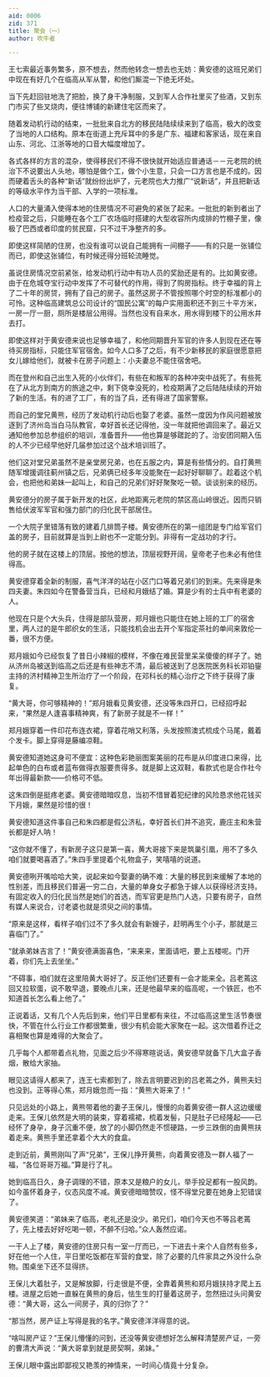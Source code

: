 ```yaml
---
aid: 0006
zid: 371
title: 聚会（一）
author: 吹牛者

---
```




  王七索最近事务繁多，原不想去，然而他转念一想去也无妨：黄安德的这班兄弟们中现在有好几个在临高从军从警，和他们厮混一下绝无坏处。

  当下先赶回驻地洗了把脸，换了身干净制服，又到军人合作社里买了些酒，又到东门市买了些叉烧肉，便往博铺的新建住宅区而来了。

  随着发动机行动的结束，一批批来自北方的移民陆陆续续来到了临高，极大的改变了当地的人口结构。原本在街道上充斥耳中的多是广东、福建和客家话，现在来自山东、河北、江浙等地的口音大幅度增加了。

  各式各样的方言的混杂，使得移民们不得不很快就开始适应普通话－－元老院的统治下不说要出人头地，哪怕是做个工，做个小生意，只会一口方言也是不成的。因而硬着舌头的各种“新话”就纷纷出炉了，元老院也大力推广“说新话”，并且把新话的等级水平作为当干部、入学的一项标准。

  人口的大量涌入使得本地的住房情况不可避免的紧张了起来。一批批的新到者出了检疫营之后，只能睡在各个工厂农场临时搭建的大型收容所内成排的竹棚子里，像极了巴西或者印度的贫民窟，只不过干净整齐的多。

  即使这样简陋的住房，也没有谁可以说自己能拥有一间棚子——有的只是一张铺位而已，即使这张铺位，有时候还得分班轮流睡觉。

  虽说住房情况空前紧张，给发动机行动中有功人员的奖励还是有的。比如黄安德。由于在危城夺宝行动中发挥了不可替代的作用，得到了购房指标。终于幸福的背上了二十年的房贷，拥有了自己的房子。虽然这房子不管按照哪个时空的标准都小的可怜。这种临高建筑总公司设计的“国民公寓”的每户实用面积还不到三十平方米，一房一厅一厨，厕所是楼层公用得。当然也没有自来水，用水得到楼下的公用水井去打。

  即使这样对于黄安德来说也足够幸福了，和他同期晋升军官的许多人到现在还在等待买房指标，只能住军官宿舍。如今人口多了之后，有不少新移民的家庭很愿意把女儿嫁给他们，就被卡在房子问题上：小夫妻总不能住宿舍吧。

  而在登州和自己出生入死的小伙伴们，有些在和叛军的各种冲突中战死了。有些死在了从北方到南方的旅途之中，剩下侥幸没死的，检疫期满了之后陆陆续续的开始了新的生活。有的进了工厂，有的当了兵，还有得进了国家警察。

  而自己的堂兄黄熊，经历了发动机行动后也娶了老婆。虽然一度因为作风问题被放逐到了济州岛当白马队教官，幸好首长还记得他，没一年就把他调回来了。最近又通知他参加总参组织的培训，准备晋升——他也算是够蹉跎的了。治安团同期入伍的人不少已经早他好几届参加过这个战术培训班了。

  他们这对堂兄弟虽然不是亲堂房兄弟，也在五服之内，算是有些情分的。自打黄熊随军增援调往蓟州镇之后，兄弟俩已经多年没能聚在一起好好聊聊了。趁着这个机会，也把他和弟妹一起叫上，和自己的兄弟们好好聚聚吃一顿。谈谈别来的经历。

  黄安德分的房子属于新开发的社区，此地距离元老院的禁区高山岭很近。因而只销售给伏波军军官和强力部门的归化民干部居住。

  一个大院子里错落有致的建着几排筒子楼。黄安德所在的第一组团是专门给军官们盖的房子，目前就算是当到上尉也不一定能分到。非得有一定战功的才行。

  他的房子就在这楼上的顶层。按他的想法，顶层视野开阔，皇帝老子也未必有他住得高。

  黄安德穿着全新的制服，喜气洋洋的站在小区门口等着兄弟们的到来。先来得是朱四夫妻。朱四如今在警备营当兵，已经和月娥结了婚。算是少有的士兵中有老婆的人。

  他现在只是个大头兵，住得是部队营房，郑月娥也只能住在她上班的工厂的宿舍里，两人过的是牛郎织女的生活，只能找机会出去开个军指定茶社的单间来敦伦一番，很不方便。

  郑月娥如今已经恢复了昔日小辣椒的模样，不像在难民营里呆呆傻傻的样子了。她从济州岛被送到临高之后还是有些神志不清，最后被送到了总医院医务科长邓铂鋆主持的济村精神卫生所治疗了一个阶段，在邓科长的精心治疗之下终于获得了康复。

  “黄大哥，你可够精神的！”郑月娥看见黄安德，还没等朱四开口，已经招呼起来，“果然是人逢喜事精神爽，有了新房子就是不一样！”

  郑月娥穿着一件印花布连衣裙，穿着花哨又利落，头发按照澳式梳成个马尾，戴着个发卡。脚上穿得是藤编凉鞋。

  黄安德知道她这身可不便宜：这种色彩艳丽图案美丽的花布是从印度进口来得，比起单色的白布或者蓝布做得衣服要贵得多。就是脚上这双鞋，看款式也是合作社今年出得最新款——价格可不低。

  这朱四倒是挺疼老婆。黄安德暗暗叹息，当初不惜冒着犯纪律的风险恳求他花钱买下月娥，果然是珍惜的很！

  黄安德知道这件事自己和朱四都是假公济私，幸好首长们并不追究，鹿庄主和朱营长都是好人呐！

  “这你就不懂了，有新房子这只是第一喜，黄大哥接下来是筑巢引凰，用不了多久咱们就要喝喜酒了。”朱四手里提着个礼物盒子，笑嘻嘻的说道。

  黄安德咧开嘴哈哈大笑，说起来如今娶妻的确不难：大量的移民到来缓解了本地的性别差，而且移民们普遍一穷二白，大量的单身女子都急于嫁人以获得经济支持。有固定收入的归化民当然是她们的首选，而军官更是热门人选，只要有房子，自然有媒人来说合，讨老婆也就是须臾之间的事情。

  “原来是这样，看样子咱们过不了多久就会有新嫂子，赶明再生个小子，那就是三喜临门了。”

  “就承弟妹吉言了！”黄安德满面喜色，“来来来，里面请吧，要上五楼呢。门开着，你们先上去坐坐。”

  “不碍事，咱们就在这里陪黄大哥好了。反正他们还要有一会才能来全。吕老蔫这回又拉软蛋，说不敢早退，要晚点儿来，还是他最早来的临高呢，一个铁匠，也不知道首长怎么看上他了。”

  正说着话，又有几个人先后到来，他们平日里都有来往，不过临高这里生活节奏很快，不管在什么行业工作都很繁重，很少有机会能大家聚在一起。这次借着乔迁之喜相聚也算是难得的大聚会了。

  几乎每个人都带着点礼物，见面之后少不得寒暄说话，黄安德早就备下几大盒子香烟，散给大家抽。

  眼见这请得人都来了，连王七索都到了，除去言明要迟到的吕老蔫之外，黄熊夫妇也没到。正等得心焦，郑月娥忽而一指：“黄熊大哥来了！”

  只见远处的小路上，黄熊带着他的妻子王保儿，慢慢的向着黄安德一群人这边缓缓走来。王保儿依然是大明的装束，穿着襦裙，梳着发髻，只是肚子已经隆起——已经怀了身孕，身子沉重不便，放了的小脚仍然走不惯硬路，一步三跌倒的由黄熊扶着走来。黄熊手里还拿着个大大的食盒。

  走到近前，黄熊刚叫了声“兄弟”，王保儿挣开黄熊，向着黄安德及一群人福了一福，“各位哥哥万福。”算是行了礼。

  她到临高日久，身子调理的不错，原本又是粮户的女儿，举手投足都有一股风韵。如今虽怀着身子，仪态风度不减。黄安德暗暗赞叹，怪不得堂兄要在她身上犯错误了。

  黄安德笑道：“弟妹来了临高，老礼还是没少。弟兄们，咱们今天也不等吕老蔫了，先上楼去好好吃喝一顿，不醉不归哈。”众人轰然应诺。

  一干人上了楼，黄安德的住房只有一室一厅而已，一下进去十来个人自然有些多，好在他一个人住，平日里吃饭都在军营的食堂，除了必要的几件家具之外没什么杂物。围桌坐下还不显得挤。

  王保儿大着肚子，又是解放脚，行走很是不便，全靠着黄熊和郑月娥扶持才爬上五楼。进屋之后她一直躲在黄熊的身后，怯生生的打量着这房子，忽然扭过头问黄安德：“黄大哥，这么一间房子，真的归你了？”

  “那当然，房产证上写得是我的名字。”黄安德洋洋得意的说。

  “啥叫房产证？”王保儿懵懂的问到，还没等黄安德想好怎么解释清楚房产证，一旁的曹清大声说：“黄大哥拿到就是房契啊，弟妹。”

  王保儿眼中露出即鄙视又艳羡的神情来，一时间心情竟十分复杂。




